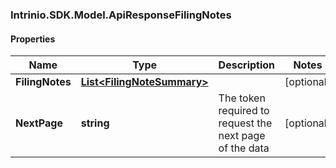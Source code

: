 ### Intrinio.SDK.Model.ApiResponseFilingNotes
#### Properties

Name | Type | Description | Notes
------------ | ------------- | ------------- | -------------
**FilingNotes** | [**List&lt;FilingNoteSummary&gt;**](FilingNoteSummary.md) |  | [optional] 
**NextPage** | **string** | The token required to request the next page of the data | [optional] 

